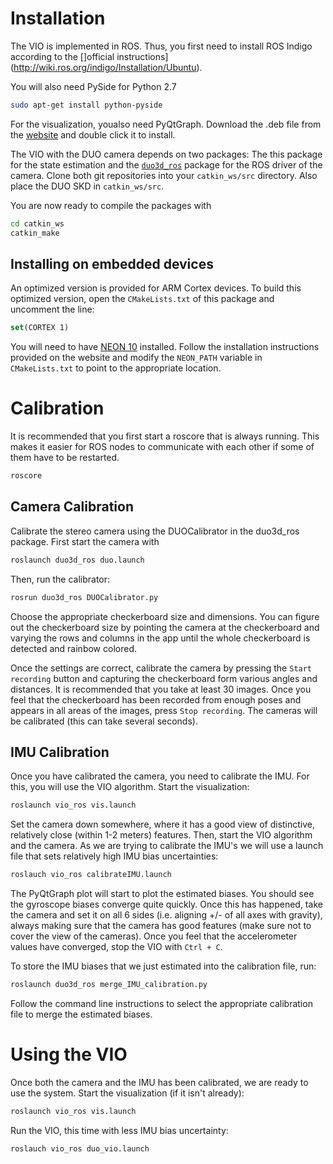 # Installation
The VIO is implemented in ROS. Thus, you first need to install ROS Indigo according to the []official instructions](http://wiki.ros.org/indigo/Installation/Ubuntu).

You will also need PySide for Python 2.7
```bash
sudo apt-get install python-pyside
```
For the visualization, youalso need PyQtGraph. Download the .deb file from the [website](http://pyqtgraph.org/) and double click it to install.

The VIO with the DUO camera depends on two packages: The this package for the state estimation and the [`duo3d_ros`](https://gitlab.inf.ethz.ch/naegelit/DUO3d_ROS) package for the ROS driver of the camera. Clone both git repositories into your `catkin_ws/src` directory. Also place the DUO SKD in `catkin_ws/src`.

You are now ready to compile the packages with
```bash
cd catkin_ws
catkin_make
```

## Installing on embedded devices
An optimized version is provided for ARM Cortex devices. To build this optimized version, open the `CMakeLists.txt` of this package and uncomment the line:
```cmake
set(CORTEX 1)
```

You will need to have [NEON 10](http://projectne10.github.io/Ne10/) installed. Follow the installation instructions provided on the website and modify the `NEON_PATH` variable in `CMakeLists.txt` to point to the appropriate location.

# Calibration
It is recommended that you first start a roscore that is always running. This makes it easier for ROS nodes to communicate with each other if some of them have to be restarted. 
```bash
roscore
```
## Camera Calibration
Calibrate the stereo camera using the DUOCalibrator in the duo3d_ros package. First start the camera with 
```bash
roslaunch duo3d_ros duo.launch
```
Then, run the calibrator:
```bash
rosrun duo3d_ros DUOCalibrator.py
```

Choose the appropriate checkerboard size and dimensions. You can figure out the checkerboard size by pointing the camera at the checkerboard and varying the rows and columns in the app until the whole checkerboard is detected and rainbow colored.

Once the settings are correct, calibrate the camera by pressing the `Start recording` button and capturing the checkerboard form various angles and distances.
It is recommended that you take at least 30 images.
Once you feel that the checkerboard has been recorded from enough poses and appears in all areas of the images, press `Stop recording`.
The cameras will be calibrated (this can take several seconds).

## IMU Calibration
Once you have calibrated the camera, you need to calibrate the IMU. For this, you will use the VIO algorithm. Start the visualization:
```bash
roslaunch vio_ros vis.launch
```
Set the camera down somewhere, where it has a good view of distinctive, relatively close (within 1-2 meters) features.
Then, start the VIO algorithm and the camera. As we are trying to calibrate the IMU's we will use a launch file that sets relatively high IMU bias uncertainties:
```bash
roslauch vio_ros calibrateIMU.launch
```
The PyQtGraph plot will start to plot the estimated biases.
You should see the gyroscope biases converge quite quickly.
Once this has happened, take the camera and set it on all 6 sides (i.e. aligning +/- of all axes with gravity), always making sure that the camera has good features (make sure not to cover the view of the cameras).
Once you feel that the accelerometer values have converged, stop the VIO with `Ctrl + C`.

To store the IMU biases that we just estimated into the calibration file, run:
```bash
roslaunch duo3d_ros merge_IMU_calibration.py
```
Follow the command line instructions to select the appropriate calibration file to merge the estimated biases.

# Using the VIO
Once both the camera and the IMU has been calibrated, we are ready to use the system. Start the visualization (if it isn't already):
```bash
roslaunch vio_ros vis.launch
```
Run the VIO, this time with less IMU bias uncertainty:
```bash
roslauch vio_ros duo_vio.launch
```

